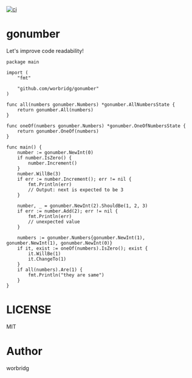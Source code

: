 [![ci](https://github.com/worbridg/gonumber/actions/workflows/go.yml/badge.svg)](https://github.com/worbridg/gonumber/actions)

# gonumber

Let's improve code readability!

```golang
package main

import (
	"fmt"

	"github.com/worbridg/gonumber"
)

func all(numbers gonumber.Numbers) *gonumber.AllNumbersState {
	return gonumber.All(numbers)
}

func oneOf(numbers gonumber.Numbers) *gonumber.OneOfNumbersState {
	return gonumber.OneOf(numbers)
}

func main() {
	number := gonumber.NewInt(0)
	if number.IsZero() {
		number.Increment()
	}
	number.WillBe(3)
	if err := number.Increment(); err != nil {
		fmt.Println(err)
		// Output: next is expected to be 3
	}

	number, _ = gonumber.NewInt(2).ShouldBe(1, 2, 3)
	if err := number.Add(2); err != nil {
		fmt.Println(err)
		// unexpected value
	}

	numbers := gonumber.Numbers{gonumber.NewInt(1), gonumber.NewInt(1), gonumber.NewInt(0)}
	if it, exist := oneOf(numbers).IsZero(); exist {
		it.WillBe(1)
		it.ChangeTo(1)
	}
	if all(numbers).Are(1) {
		fmt.Println("they are same")
	}
}

```

# LICENSE

MIT

# Author

worbridg
